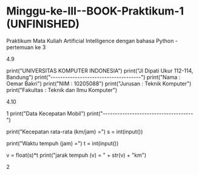 # Minggu-ke-III--BOOK-Praktikum-1 (UNFINISHED)
Praktikum Mata Kuliah Artificial Intelligence dengan bahasa Python - pertemuan ke 3

4.9

print("UNIVERSITAS KOMPUTER INDONESIA")
print("Jl Dipati Ukur 112-114, Bandung")
print("-------------------------------------")
print("Nama : Oemar Bakri")
print("NIM : 10205088")
print("Jurusan : Teknik Komputer")
print("Fakultas : Teknik dan Ilmu Komputer")

4.10

1
print("Data Kecepatan Mobil")
print("-------------------------------------")

print("Kecepatan rata-rata (km/jam) =")
s = int(input())

print("Waktu tempuh (jam) =")
t = int(input())

v = float(s)*t
print("jarak tempuh (v) = " + str(v) + "km")

2


